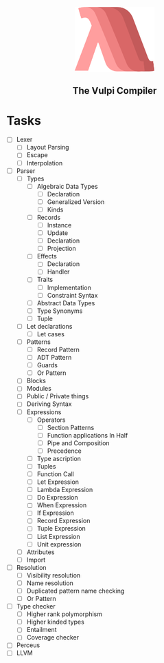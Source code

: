 <p align="center"><img alt="Vulpi Logo" height="150px" src="images/logo.png"></p>
<h2 align="center">The Vulpi Compiler</h2>

# Tasks

- [ ] Lexer
    - [ ] Layout Parsing
    - [ ] Escape
    - [ ] Interpolation
- [ ] Parser
    - [ ] Types
        - [ ] Algebraic Data Types
            - [ ] Declaration
            - [ ] Generalized Version
            - [ ] Kinds
        - [ ] Records
            - [ ] Instance
            - [ ] Update
            - [ ] Declaration
            - [ ] Projection
        - [ ] Effects
            - [ ] Declaration
            - [ ] Handler
        - [ ] Traits
            - [ ] Implementation
            - [ ] Constraint Syntax
        - [ ] Abstract Data Types
        - [ ] Type Synonyms
        - [ ] Tuple
    - [ ] Let declarations
        - [ ] Let cases
    - [ ] Patterns
        - [ ] Record Pattern
        - [ ] ADT Pattern
        - [ ] Guards
        - [ ] Or Pattern
    - [ ] Blocks
    - [ ] Modules
    - [ ] Public / Private things
    - [ ] Deriving Syntax
    - [ ] Expressions
        - [ ] Operators
            - [ ] Section Patterns
            - [ ] Function applications In Half
            - [ ] Pipe and Composition
            - [ ] Precedence
        - [ ] Type ascription
        - [ ] Tuples
        - [ ] Function Call
        - [ ] Let Expression
        - [ ] Lambda Expression
        - [ ] Do Expression
        - [ ] When Expression
        - [ ] If Expression
        - [ ] Record Expression
        - [ ] Tuple Expression
        - [ ] List Expression
        - [ ] Unit expression
    - [ ] Attributes
    - [ ] Import
- [ ] Resolution
    - [ ] Visibility resolution
    - [ ] Name resolution
    - [ ] Duplicated pattern name checking
    - [ ] Or Pattern
- [ ] Type checker
    - [ ] Higher rank polymorphism
    - [ ] Higher kinded types
    - [ ] Entailment
    - [ ] Coverage checker
- [ ] Perceus
- [ ] LLVM